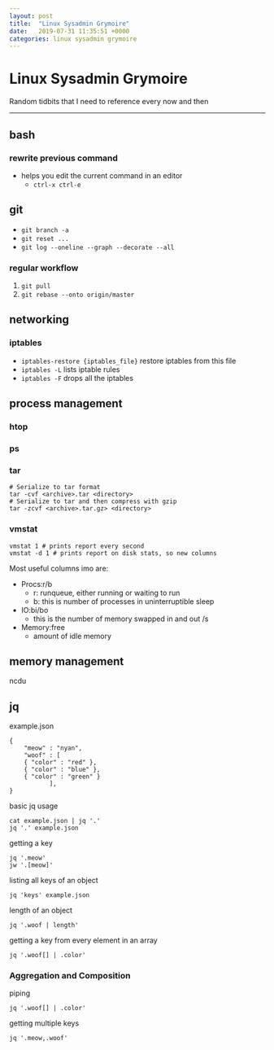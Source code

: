 ```yaml
---
layout: post
title:  "Linux Sysadmin Grymoire"
date:   2019-07-31 11:35:51 +0000
categories: linux sysadmin grymoire
---
```


# Linux Sysadmin Grymoire

Random tidbits that I need to reference every now and then

---

## bash

### rewrite previous command

- helps you edit the current command in an editor
    * `ctrl-x ctrl-e`

## git 

- `git branch -a`
- `git reset ...`
- `git log --oneline --graph --decorate --all`

### regular workflow

1. `git pull`
2. `git rebase --onto origin/master`

## networking

### iptables

- `iptables-restore {iptables_file}` restore iptables from this file
- `iptables -L` lists iptable rules
- `iptables -F` drops all the iptables

## process management

### htop

### ps

### tar

```
# Serialize to tar format
tar -cvf <archive>.tar <directory>
# Serialize to tar and then compress with gzip
tar -zcvf <archive>.tar.gz> <directory>
```

### vmstat

```
vmstat 1 # prints report every second
vmstat -d 1 # prints report on disk stats, so new columns
```

Most useful columns imo are:
* Procs:r/b
    + r: runqueue, either running or waiting to run
    + b: this is number of processes in uninterruptible sleep
* IO:bi/bo
    + this is the number of memory swapped in and out /s
* Memory:free
    + amount of idle memory

## memory management

ncdu 

## jq

example.json
```
{
	"meow" : "nyan",
	"woof" : [
	{ "color" : "red" },
	{ "color" : "blue" },
	{ "color" : "green" }
	       ],
}
```

basic jq usage
```
cat example.json | jq '.'
jq '.' example.json
```

getting a key
```
jq '.meow'
jw '.[meow]'
```

listing all keys of an object
```
jq 'keys' example.json
```

length of an object
```
jq '.woof | length'
```

getting a key from every element in an array
```
jq '.woof[] | .color'
```

### Aggregation and Composition

piping
```
jq '.woof[] | .color'
```

getting multiple keys

```
jq '.meow,.woof'
```
